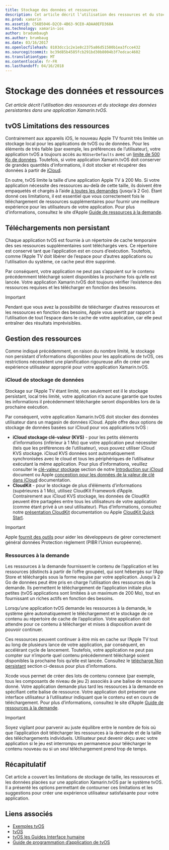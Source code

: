 ```yaml
---
title: Stockage des données et ressources
description: Cet article décrit l’utilisation des ressources et du stockage des données persistantes dans une application Xamarin.tvOS.
ms.prod: xamarin
ms.assetid: C56B5046-D2C0-4B63-9CE0-ADAA0EFD368A
ms.technology: xamarin-ios
author: bradumbaugh
ms.author: brumbaug
ms.date: 03/16/2017
ms.openlocfilehash: 8103dcc1c2e1e8c2375a86d51580b1ea3fcce432
ms.sourcegitcommit: bc39d85b4585fcb291bd30b8004b3f7edcac4602
ms.translationtype: MT
ms.contentlocale: fr-FR
ms.lasthandoff: 04/16/2018
---
```

# <a name="resources-and-data-storage"></a>Stockage des données et ressources

_Cet article décrit l’utilisation des ressources et du stockage des données persistantes dans une application Xamarin.tvOS._

<a name="tvOS-Resource-Limitations" />

## <a name="tvos-resource-limitations"></a>tvOS Limitations des ressources

Contrairement aux appareils iOS, le nouveau Apple TV fournit très limitée un stockage local pour les applications de tvOS ou de données. Pour les éléments de très faible (par exemple, les préférences de l’utilisateur), votre application tvOS a toujours accès au `NSUserDefaults` avec un [limite de 500 Ko de données](https://forums.developer.apple.com/message/50696#50696). Toutefois, si votre application Xamarin.tvOS doit conserver de grandes quantités d’informations, il doit stocker et récupérer des données à partir de [iCloud](#iCloud-Data-Storage).

En outre, tvOS limite la taille d’une application Apple TV à 200 Mo. Si votre application nécessite des ressources au-delà de cette taille, ils doivent être empaquetés et chargés à l’aide [à toutes les demandes](#On-Demand-Resources) (jusqu'à 2 Go). Étant donné ces limitations, il est essentiel que vous correctement fois le téléchargement de ressources supplémentaires pour fournir une meilleure expérience pour les utilisateurs de votre application. Pour plus d’informations, consultez le site d’Apple [Guide de ressources à la demande](https://developer.apple.com/library/prerelease/tvos/documentation/FileManagement/Conceptual/On_Demand_Resources_Guide/index.html#//apple_ref/doc/uid/TP40015083).

<a name="Non-Persistent-Downloads" />

## <a name="non-persistent-downloads"></a>Téléchargements non persistant

Chaque application tvOS est fournie à un répertoire de cache temporaire des ses ressources supplémentaires sont téléchargés vers. Ce répertoire est conservé tant que l’application est en cours d’exécution. Toutefois, comme l’Apple TV doit libérer de l’espace pour d’autres applications ou l’utilisation du système, ce cache peut être supprimé.

Par conséquent, votre application ne peut pas s’appuient sur le contenu précédemment téléchargé soient disponibles la prochaine fois qu’elle est lancée. Votre application Xamarin.tvOS doit toujours vérifier l’existence des ressources requises et les télécharger en fonction des besoins.

> [!IMPORTANT]
> Pendant que vous avez la possibilité de télécharger d’autres ressources et les ressources en fonction des besoins, Apple vous avertit par rapport à l’utilisation de tout l’espace dans le cache de votre application, car elle peut entraîner des résultats imprévisibles.




<a name="Managing-Resources" />

## <a name="managing-resources"></a>Gestion des ressources

Comme indiqué précédemment, en raison du nombre limité, le stockage non persistant d’informations disponibles pour les applications de tvOS, ces restrictions nécessitent une planification rigoureuse afin de créer une expérience utilisateur approprié pour votre application Xamarin.tvOS.

<a name="iCloud-Data-Storage" />

### <a name="icloud-data-storage"></a>iCloud de stockage de données

Stockage sur l’Apple TV étant limité, non seulement est il le stockage persistant, local très limité, votre application n’a aucune garantie que toutes les informations il précédemment téléchargée seront disponibles lors de la prochaine exécution.

Par conséquent, votre application Xamarin.tvOS doit stocker des données utilisateur dans un magasin de données iCloud. Apple offre deux options de stockage de données basées sur iCloud pour vos applications tvOS :

- **iCloud stockage clé-valeur (KVS)** - pour les petits éléments d’informations (inférieur à 1 Mo) que votre application peut nécessiter (tels que les préférences de l’utilisateur), vous pouvez utiliser iCloud KVS stockage. iCloud KVS données sont automatiquement synchronisées avec le cloud et tous les périphériques de l’utilisateur exécutant la même application. Pour plus d’informations, veuillez consulter le [clé-valeur stockage](~/ios/data-cloud/introduction-to-icloud.md) section de notre [Introduction sur iCloud](~/ios/data-cloud/introduction-to-icloud.md) document ou Apple [conception pour les données de la valeur de clé dans iCloud](https://developer.apple.com/library/prerelease/tvos/documentation/General/Conceptual/iCloudDesignGuide/Chapters/DesigningForKey-ValueDataIniCloud.html#//apple_ref/doc/uid/TP40012094-CH7) documentation.
- **CloudKit** - pour le stockage de plus d’éléments d’informations (supérieures à 1 Mo), utilisez CloudKit Framework d’Apple. Contrairement aux iCloud KVS stockage, les données de CloudKit peuvent être partagées entre tous les utilisateurs de votre application (comme étant privé à un seul utilisateur). Plus d’informations, consultez notre [présentation CloudKit](~/ios/data-cloud/intro-to-cloudkit.md) documentation ou Apple [CloudKit Quick Start](https://developer.apple.com/library/prerelease/tvos/documentation/DataManagement/Conceptual/CloudKitQuickStart/Introduction/Introduction.html#//apple_ref/doc/uid/TP40014987).

> [!IMPORTANT]
> Apple [fournit des outils](https://developer.apple.com/support/allowing-users-to-manage-data/) pour aider les développeurs de gérer correctement général données Protection règlement (PIBR l’Union européenne).

<a name="On-Demand-Resources" />

### <a name="on-demand-resources"></a>Ressources à la demande

Les ressources à la demande fournissent le contenu de l’application et les ressources (distincts à partir de l’offre groupée), qui sont hébergés sur l’App Store et téléchargés sous la forme requise par votre application. Jusqu'à 2 Go de données peut être pris en charge l’utilisation des ressources de la demande. Ils permettent le téléchargement de l’application initiale plus petites (tvOS applications sont limitées à un maximum de 200 Mo), tout en fournissant un riches actifs en fonction des besoins.

Lorsqu’une application tvOS demande les ressources à la demande, le système gère automatiquement le téléchargement et le stockage de ce contenu au répertoire de cache de l’application. Votre application doit attendre pour ce contenu à télécharger et mises à disposition avant de pouvoir continuer.

Ces ressources peuvent continuer à être mis en cache sur l’Apple TV tout au long de plusieurs lance de votre application, par conséquent, en accélérant cycle de lancement. Toutefois, votre application ne peut pas compter sur n’importe quel contenu précédemment téléchargé soient disponibles la prochaine fois qu’elle est lancée. Consultez le [télécharge Non persistant](#Non-Persistent-Downloads) section ci-dessus pour plus d’informations.

Xcode vous permet de créer des lots de contenu connexe (par exemple, tous les composants de niveau de jeu 2) associés à une balise de ressource donné. Votre application demande plus tard les ressources à la demande en spécifiant cette balise de ressource. Votre application doit présenter une interface utilisateur à l’utilisateur indiquant que le contenu est en cours de téléchargement. Pour plus d’informations, consultez le site d’Apple [Guide de ressources à la demande](https://developer.apple.com/library/prerelease/tvos/documentation/FileManagement/Conceptual/On_Demand_Resources_Guide/index.html#//apple_ref/doc/uid/TP40015083).

> [!IMPORTANT]
> Soyez vigilant pour parvenir au juste équilibre entre le nombre de fois où que l’application doit télécharger les ressources à la demande et de la taille des téléchargements individuels. Utilisateur peut devenir déçu avec votre application si le jeu est interrompu en permanence pour télécharger le contenu nouveau ou si un seul téléchargement prend trop de temps.




<a name="Summary" />

## <a name="summary"></a>Récapitulatif

Cet article a couvert les limitations de stockage de taille, les ressources et les données placées sur une application Xamarin.tvOS par le système tvOS. Il a présenté les options permettant de contourner ces limitations et les suggestions pour créer une expérience utilisateur satisfaisante pour votre application.



## <a name="related-links"></a>Liens associés

- [Exemples tvOS](https://developer.xamarin.com/samples/tvos/all/)
- [tvOS](https://developer.apple.com/tvos/)
- [tvOS les Guides Interface humaine](https://developer.apple.com/tvos/human-interface-guidelines/)
- [Guide de programmation d’application de tvOS](https://developer.apple.com/library/prerelease/tvos/documentation/General/Conceptual/AppleTV_PG/)

